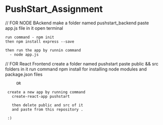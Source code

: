 # PushStart_Assignment


// FOR NODE BAckend
    make a folder named pushstart_backend
    paste app.js file in it
    open terminal
    
    run command - npm init
    then npm install express --save
    
    then run the app by runnin command
      - node app.js
      
      
      
 // FOR React Frontend
     create a folder named pushstart
     paste public && src folders in it
     run command
        npm install
        for installing node modules and package.json files
        
        
         OR
         
     create a new app by running command
       create-react-app pushstart
       
       then delete public and src of it
       and paste from this repository .
       
     :)
